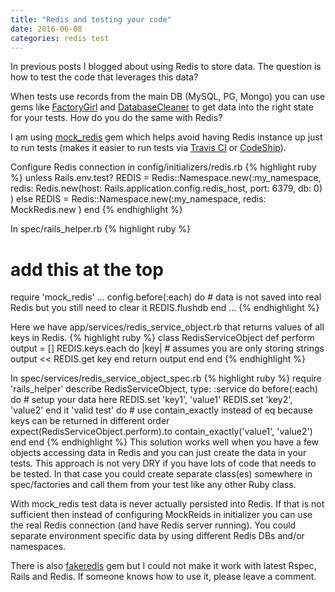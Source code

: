```yaml
---
title: "Redis and testing your code"
date: 2016-06-08
categories: redis test
---
```


In previous posts I blogged about using Redis to store data.  The question is how to test the code that leverages this data?

When tests use records from the main DB (MySQL, PG, Mongo) you can use gems like [FactoryGirl](https://github.com/thoughtbot/factory_girl) and [DatabaseCleaner](https://github.com/DatabaseCleaner/database_cleaner) to get data into the right state for your tests.  How do you do the same with Redis?

I am using [mock_redis](https://github.com/brigade/mock_redis) gem which helps avoid having Redis instance up just to run tests (makes it easier to run tests via [Travis CI](https://travis-ci.com/) or [CodeShip](https://codeship.com/)).

Configure Redis connection in config/initializers/redis.rb
{% highlight ruby %}
unless Rails.env.test?
  REDIS = Redis::Namespace.new(:my_namespace,
  redis: Redis.new(host: Rails.application.config.redis_host, port: 6379, db: 0) )
else
  REDIS = Redis::Namespace.new(:my_namespace, redis: MockRedis.new )
end
{% endhighlight %}

In spec/rails_helper.rb
{% highlight ruby %}
# add this at the top
require 'mock_redis'
  ...
  config.before(:each) do
    # data is not saved into real Redis but you still need to clear it
    REDIS.flushdb
  end
  ...
{% endhighlight %}

Here we have app/services/redis_service_object.rb that returns values of all keys in Redis.
{% highlight ruby %}
class RedisServiceObject
  def perform
    output = []
    REDIS.keys.each do |key|
      # assumes you are only storing strings
      output << REDIS.get key
    end
    return output
  end
end
{% endhighlight %}

In spec/services/redis_service_object_spec.rb
{% highlight ruby %}
require 'rails_helper'
describe RedisServiceObject, type: :service do
  before(:each) do
    # setup your data here
    REDIS.set 'key1', 'value1'
    REDIS.set 'key2', 'value2'
  end
  it 'valid test' do
    # use contain_exactly instead of eq because keys can be returned in different order
    expect(RedisServiceObject.perform).to contain_exactly('value1', 'value2')
  end
end
{% endhighlight %}
This solution works well when you have a few objects accessing data in Redis and you can just create the data in your tests.  This approach is not very DRY if you have lots of code that needs to be tested.  In that case you could create separate class(es) somewhere in spec/factories and call them from your test like any other Ruby class.

With mock_redis test data is never actually persisted into Redis.  If that is not sufficient then instead of configuring MockReids in initializer you can use the real Redis connection (and have Redis server running).  You could separate environment specific data by using different Redis DBs and/or namespaces.

There is also [fakeredis](https://github.com/guilleiguaran/fakeredis) gem but I could not make it work with latest Rspec, Rails and Redis.  If someone knows how to use it, please leave a comment.